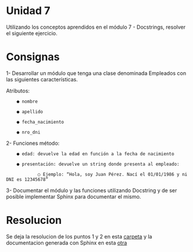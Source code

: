 # Unidad 7

Utilizando los conceptos aprendidos en el módulo 7 - Docstrings, resolver el siguiente ejercicio.

# Consignas

1- Desarrollar un módulo que tenga una clase denominada Empleados con las siguientes características.

Atributos:

        ● nombre

        ● apellido

        ● fecha_nacimiento

        ● nro_dni


2- Funciones método:

        ● edad: devuelve la edad en función a la fecha de nacimiento

        ● presentación: devuelve un string donde presenta al empleado:
        
                ○ Ejemplo: “Hola, soy Juan Pérez. Nací el 01/01/1986 y ni DNI es 12345678”

3- Documentar el módulo y las funciones utilizando Docstring y de ser posible implementar Sphinx para documentar el mismo.

# Resolucion

Se deja la resolucion de los puntos 1 y 2 en esta [carpeta](https://github.com/AlanGMF/Unidades/blob/main/Unidad_7/Sphinx/source/practica.py) y la documentacion generada con Sphinx en esta [otra](https://github.com/AlanGMF/Unidades/blob/main/Unidad_7/Sphinx/_build/html)

